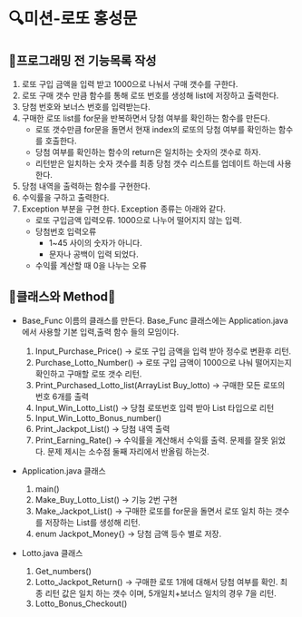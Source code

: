 # 🔍미션-로또 홍성문 

## 🚀프로그래밍 전 기능목록 작성
1. 로또 구입 금액을 입력 받고 1000으로 나눠서 구매 갯수를 구한다.
2. 로또 구매 갯수 만큼 함수를 통해 로또 번호를 생성해 list에 저장하고 출력한다.
3. 당첨 번호와 보너스 번호를 입력받는다.
4. 구매한 로또 list를 for문을 반복하면서 당첨 여부를 확인하는 함수를 만든다. 
    - 로또 갯수만큼 for문을 돌면서 현재 index의 로또의 당첨 여부를 확인하는 함수를 호출한다.
    - 당첨 여부를 확인하는 함수의 return은 일치하는 숫자의 갯수로 하자.
    - 리턴받은 일치하는 숫자 갯수를 최종 당첨 갯수 리스트를 업데이트 하는데 사용한다.
5. 당첨 내역을 출력하는 함수를 구현한다.
6. 수익률을 구하고 출력한다.
7. Exception 부분을 구현 한다. Exception 종류는 아래와 같다.
    - 로또 구입금액 입력오류. 1000으로 나누어 떨어지지 않는 입력.
    - 당첨번호 입력오류
      - 1~45 사이의 숫자가 아니다.  
      - 문자나 공백이 입력 되었다. 
    - 수익률 계산할 때 0을 나누는 오류
   
## 📮클래스와 Method📮
- Base_Func 이름의 클래스를 만든다. Base_Func 클래스에는 Application.java에서 사용할 기본 입력,출력 함수 들의 모임이다.
  1. Input_Purchase_Price() -> 로또 구입 금액을 입력 받아 정수로 변환후 리턴.
  2. Purchase_Lotto_Number() -> 로또 구입 금액이 1000으로 나눠 떨어지는지 확인하고 구매할 로또 갯수 리턴.
  3. Print_Purchased_Lotto_list(ArrayList<Lotto> Buy_lotto) -> 구매한 모든 로또의 번호 6개를 출력
  4. Input_Win_Lotto_List() -> 당첨 로또번호 입력 받아 List<Integer> 타입으로 리턴
  5. Input_Win_Lotto_Bonus_number() 
  6. Print_Jackpot_List() -> 당첨 내역 출력
  7. Print_Earning_Rate() -> 수익률을 계산해서 수익률 출력. 문제를 잘못 읽었다. 문제 제시는 소수점 둘째 자리에서 반올림 하는것.
  

- Application.java 클래스
  1. main()
  2. Make_Buy_Lotto_List() -> 기능 2번 구현
  3. Make_Jackpot_List() -> 구매한 로또를 for문을 돌면서 로또 일치 하는 갯수를 저장하는 List를 생성해 리턴.
  4. enum Jackpot_Money{} -> 당첨 금액 등수 별로 저장.

- Lotto.java 클래스
  1. Get_numbers()
  2. Lotto_Jackpot_Return() -> 구매한 로또 1개에 대해서 당첨 여부를 확인. 최종 리턴 값은 일치 하는 갯수 이며, 5개일치+보너스 일치의 경우 7을 리턴.
  3. Lotto_Bonus_Checkout() 